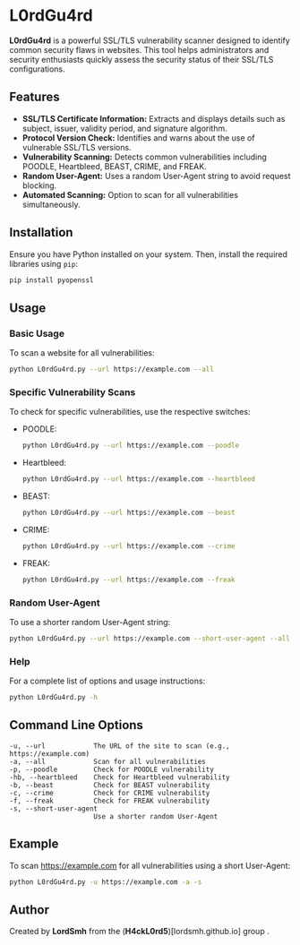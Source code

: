 # L0rdGu4rd

**L0rdGu4rd** is a powerful SSL/TLS vulnerability scanner designed to identify common security flaws in websites. This tool helps administrators and security enthusiasts quickly assess the security status of their SSL/TLS configurations.

## Features

- **SSL/TLS Certificate Information:** Extracts and displays details such as subject, issuer, validity period, and signature algorithm.
- **Protocol Version Check:** Identifies and warns about the use of vulnerable SSL/TLS versions.
- **Vulnerability Scanning:** Detects common vulnerabilities including POODLE, Heartbleed, BEAST, CRIME, and FREAK.
- **Random User-Agent:** Uses a random User-Agent string to avoid request blocking.
- **Automated Scanning:** Option to scan for all vulnerabilities simultaneously.

## Installation

Ensure you have Python installed on your system. Then, install the required libraries using `pip`:

```bash
pip install pyopenssl
```

## Usage

### Basic Usage

To scan a website for all vulnerabilities:

```bash
python L0rdGu4rd.py --url https://example.com --all
```

### Specific Vulnerability Scans

To check for specific vulnerabilities, use the respective switches:

- POODLE: 
  ```bash
  python L0rdGu4rd.py --url https://example.com --poodle
  ```

- Heartbleed:
  ```bash
  python L0rdGu4rd.py --url https://example.com --heartbleed
  ```

- BEAST:
  ```bash
  python L0rdGu4rd.py --url https://example.com --beast
  ```

- CRIME:
  ```bash
  python L0rdGu4rd.py --url https://example.com --crime
  ```

- FREAK:
  ```bash
  python L0rdGu4rd.py --url https://example.com --freak
  ```

### Random User-Agent

To use a shorter random User-Agent string:

```bash
python L0rdGu4rd.py --url https://example.com --short-user-agent --all
```

### Help

For a complete list of options and usage instructions:

```bash
python L0rdGu4rd.py -h
```

## Command Line Options

```text
-u, --url            The URL of the site to scan (e.g., https://example.com)
-a, --all            Scan for all vulnerabilities
-p, --poodle         Check for POODLE vulnerability
-hb, --heartbleed    Check for Heartbleed vulnerability
-b, --beast          Check for BEAST vulnerability
-c, --crime          Check for CRIME vulnerability
-f, --freak          Check for FREAK vulnerability
-s, --short-user-agent
                     Use a shorter random User-Agent
```

## Example

To scan https://example.com for all vulnerabilities using a short User-Agent:

```bash
python L0rdGu4rd.py -u https://example.com -a -s
```

## Author

Created by **LordSmh** from the (**H4ckL0rd5**)[lordsmh.github.io] group
.
